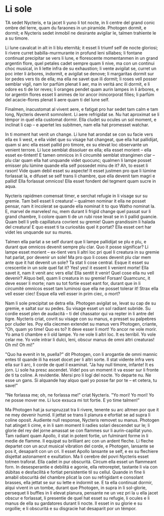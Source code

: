 # Li sole

TA sedet Nycteris, e ta jacet li yuno li tot nocte, in li centre del grand conic ombre del terre, quam du faraones in un piramide. Photogen dormit, e dormit; e Nycteris sedet ínmobil ne desirante avigilar le, talmen trahiente le a su timore.

Li lune cavalcat in alt in li blu eternitá; it esset li triumf self de nocte gloriosi; li rivere curret babilla-murmurante in profund leni síllabes; li fontane continuat precipitar se vers li lune, e florescente momentanmen in un grand argentin flore, quel petales cadet sempre quam li nive, ma con un continui choc musical, in li lette infra de su exhaustion; li vente avigilat se, curret un poc inter li árbores, indormit, e avigilat se denove; li margaritas dormit sur lor pedes vers tis de ella; ma ella ne savet que ili dormit; li roses vell posser semblar vigil, nam lor parfúm plenat li aer, ma in veritá anc ili dormit, e li odore es ti de lor reves; li oranges pendet quam aurin lampes in li árbores, e lor argentin flores esset li animes de lor ancor ínincorporat filies; li parfúm del acacie-flores plenat li aere quam ti del lune self.

Finalmen, ínacustomat al vivent aere, e fatigat pro har sedet tam calm e tam long, Nycteris devenit somnolent. Li aere refrigidat se. Nu hat aproximat se li témpor in quel ella customat dormir. Ella cludet su ocules un sol moment, e inclinat li cap – e apertet les subitmen, nam ella hat promesset watchar.

In ti moment hat venit un change. Li lune hat arondat se con su facie vers ella ex li west, e ella videt que su visage hat changeat, que ella hat pallidijat, quam si anc ella esset pallid pro timore, ex su elevat loc observante un venient terrore. Li luce semblat dissoluer ex ella; ella esset morient – ella esset ex-tintent! E tamen omnicos in li circumité semblat strangimen clar – plu clar quam ella hat unquande videt quocunc; qualmen li lampe posset emisser plu lúmine quande ella self possedet minu de it? Ah, to esset li rason! Vide quam debil esset su aspecte! It esset justmen pro que li lúmine forlassat la, e difuset se self trans li chambre, que ella devenit tam magri e pallid! Ella forlassat omnicos! Ella esset fondent del tegment quam sucre in aqua.

Nycteris rapidmen comensat timer, e serchat refugie in li visage sur su gremie. Tam bell esset li creatura! – qualmen nominar it ella ne posset pensar, nam it incolerat se quande ella nominat it to quo Watho nominat la. E, marvel de marveles! nu, mem durant li frigid change quel passat sur li grand chambre, li colore quam ti de un rubi rose levat se in li pallid guancie. Quam bell li yelb capillatura covrient su gremie! Quam grandissim li halada del creatura! E quo esset ti ta curiositás quel it portat? Ella esset cert har videt les unquande sur su mures.

Talmen ella parlat a se self durant que li lampe pallidijat se plu e plu, e durant que omnicos devenit sempre plu clar. Quo it posse significar? Li lampe esset morient – ex-tient vers li altri loc pri quel li creatura in su gremie hat parlat, por devenir un sole! Ma pro quo li coses devenit plu clar mem ante que it hat devenit un sole? Ta stat li cose central. Esque it esset su crescentie in un sole quel fat it? Yes! yes! it essent li venient morte! Ella savet it, nam it venit anc vers ella! Ella sentit it venir! Quel cose ella nu vell devenir? Alquo bell, quam li creatura in su gremie! Forsan! Quamcunc, it deve esser li morte; nam su tot fortie esset eant for, durant que in li circumité omnicos esset tam luminosi que ella ne posset tolerar it! Strax ella vell esser ciec! Esque ella vell esser in prim ciec, o mort?

Nam li sole precipitat se detra ella. Photogen avigilat se, levat su cap de su gremie, e saltat sur su pedes. Su visage esset un sol radiant subride. Su cordie esset plen de audacitá – ti del chassator qui va repter in li antre del tigre. Nycteris criat, covrit su visage con su manus, e presset su palpebres por cluder les. Poy ella ciecmen extendet su manus vers Photogen, criante, "Oh, quam yo time! Quo es to? It deve esser li mort! Yo ancor ne vole morir. Yo ama ti chambre e li old lampe. Yo ne vole li altri loc. It es terribil. Yo vole celar me. Yo vole intrar li dulci, leni, obscur manus de omni altri creaturas! Oh mi! Oh mi!"

"Quo ha evenit in te, puella?" dit Photogen, con li arogantie de omni mannic entes til quande ili ha esset docet per li altri sorte. Il stat vidente infra vers ella sur li arc, li corde de quel il examinat. "Ja hay null timore, infante! It es jorn. Li sole ha presc ascendet. Vide! pos un moment it va esser sur li fronte de ti ta coline. A revidentie. Mersí pro li logí del nocte. Yo departe nu. Ne esse un gans. Si alquande hay alquo quel yo posse far por te – et cetera, tu save!"

"Ne forlassa me; oh, ne forlassa me!" criat Nycteris. "Yo mori! Yo mori! Yo ne posse mover me. Li luce exsuca mi tot fortie. E yo time talmen!"

Ma Photogen hat ja surspruzzat tra li rivere, tenente su arc altmen por que it ne mey devenir humid. Il jettat se trans li planura e efortiat se ad supra li coline oposit. Audiente null response, Nycteris removet su manus. Photogen hat atinget li cime, e in li sam moment li radies solari descendet sur le; li glorie del rey del jorne amassat se con flammes sur li aurin-capillat yuno. Tam radiant quam Apollo, il stat in potent fortie, un fulminant forme in li medie de flamme. Il equipat su brilliant arc con un ardent fleche. Li fleche departet con un acut musical vibration del corde, e Photogen, lansante se pos it, desaparit con un cri. Il esset Apollo lansante se self, e ex su flechiere disjettat astonament e exultation. Ma li cerebre del povri Nycteris esset totmen traforat. Ella cadet in pur obscuritá. Circum ella esset un flammeant forn. In desesperantie e debilitá e agonie, ella retroreptet, tastante li via con dúbitas e desfacilitá e fortiat persistentie til su cellul. Quande in fine li amabil obscuritá del chambre plicat la con su refrigidant e consolant brasses, ella jettat se sur su lette e indormit se. E ta ella continuat dormir, alqui vivent in un tombe, durant que Photogen, in supra in li sol-glorie, persequet li buffles in li elevat planura, pensante ne un vez pri la u ella jacet obscur e forlassat, li presentie de quel hat esset su refugie, li ocules e li manus de ella su gardatores durant li nocte. Il esset in su glorie e su orgollie; e li obscuritá e su disgracie hat desaparit por un témpor.